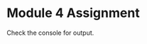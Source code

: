 <!DOCTYPE html>
<html lang="en">
<head>
  <meta charset="UTF-8">
  <meta name="viewport" content="width=device-width, initial-scale=1.0">
  <title>Module 4 Solution</title>
</head>
<body>
  <h1>Module 4 Assignment</h1>
  <p>Check the console for output.</p>
  <script>
    // Array of names
    var names = ["Yaakov", "John", "Jen", "Jason", "Paul", "Frank", "Larry", "Paula", "Laura", "Jim"];

    // Function to print Hello or Goodbye
    function printGreetings(names) {
      for (var i = 0; i < names.length; i++) {
        var firstLetter = names[i].charAt(0).toLowerCase();
        if (firstLetter === 'j') {
          console.log("Goodbye " + names[i]);
        } else {
          console.log("Hello " + names[i]);
        }
      }
    }

    // Invoke the function
    printGreetings(names);
  </script>
</body>
</html>
